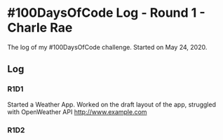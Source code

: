 # #100DaysOfCode Log - Round 1 - Charle Rae

The log of my #100DaysOfCode challenge. Started on May 24, 2020.

## Log

### R1D1
Started a Weather App. Worked on the draft layout of the app, struggled with OpenWeather API http://www.example.com

### R1D2
